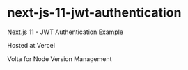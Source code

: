 # next-js-11-jwt-authentication

Next.js 11 - JWT Authentication Example

Hosted at Vercel

Volta for Node Version Management

